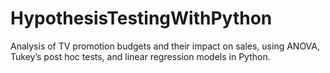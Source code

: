 # HypothesisTestingWithPython
Analysis of TV promotion budgets and their impact on sales, using ANOVA, Tukey’s post hoc tests, and linear regression models in Python.
